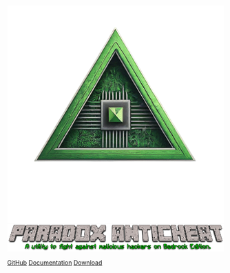 <img src="Media\paradox-rewrite.png" alt="Lets Go"> </img>
<img src="Media\paradox-header.png" alt="Lets Go"> </img>

[GitHub](https://github.com/Visual1mpact/Paradox_AntiCheat)
[Documentation](documentation.md)
[Download](https://github.com/Visual1mpact/Paradox_AntiCheat/releases/latest)

